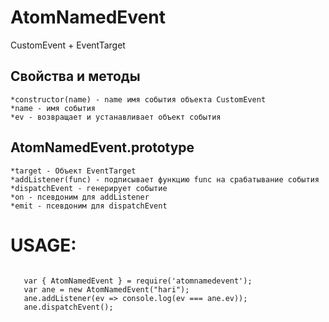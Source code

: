 # AtomNamedEvent
 CustomEvent + EventTarget
   
   
 ## Свойства и методы
    *constructor(name) - name имя события объекта CustomEvent
    *name - имя события
    *ev - возвращает и устанавливает объект события

 ## AtomNamedEvent.prototype
    *target - Объект EventTarget
    *addListener(func) - подписывает функцию func на срабатывание события
    *dispatchEvent - генерирует событие
    *on - псевдоним для addListener
    *emit - псевдоним для dispatchEvent

  # USAGE:
<pre><code>
   var { AtomNamedEvent } = require('atomnamedevent');
   var ane = new AtomNamedEvent("hari");
   ane.addListener(ev => console.log(ev === ane.ev));
   ane.dispatchEvent(); 
</code></pre>   
